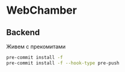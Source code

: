 # WebChamber

## Backend
Живем с прекомитами
```bash
pre-commit install -f
pre-commit install -f --hook-type pre-push
```
